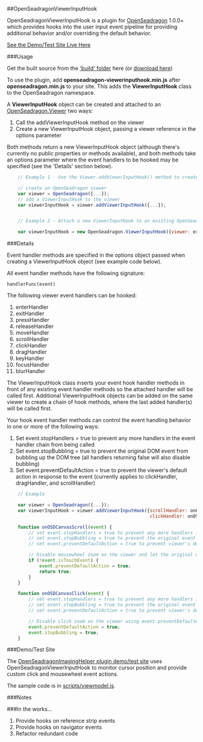##OpenSeadragonViewerInputHook

OpenSeadragonViewerInputHook is a plugin for [OpenSeadragon](https://github.com/openseadragon/openseadragon) 1.0.0+
which provides hooks into the user input event pipeline for providing additional behavior and/or
overriding the default behavior.

[See the Demo/Test Site Live Here](http://msalsbery.github.io/openseadragonimaginghelper/index.html)

###Usage

Get the built source from the ['build' folder](https://github.com/msalsbery/OpenSeadragonViewerInputHook/tree/master/build) here (or [download here](http://msalsbery.github.io/openseadragonimaginghelper/scripts/openseadragon-viewerinputhook.min.js))

To use the plugin, add **openseadragon-viewerinputhook.min.js** after **openseadragon.min.js** to your site.
This adds the **ViewerInputHook** class to the OpenSeadragon namespace.

A **ViewerInputHook** object can be created and attached to an [OpenSeadragon.Viewer](http://openseadragon.github.io/docs/symbols/OpenSeadragon.Viewer.html) two ways:


1. Call the addViewerInputHook method on the viewer
2. Create a new ViewerInputHook object, passing a viewer reference in the options parameter

Both methods return a new ViewerInputHook object (although there's currently no public properties or methods available), and
both methods take an options parameter where the event handlers to be hooked may be specified (see the 'Details' section below).

```javascript
    // Example 1 - Use the Viewer.addViewerInputHook() method to create a ViewerInputHook

    // create an OpenSeadragon viewer
    var viewer = OpenSeadragon({...});
    // add a ViewerInputHook to the viewer
    var viewerInputHook = viewer.addViewerInputHook({...});


    // Example 2 - Attach a new ViewerInputHook to an existing OpenSeadragon.Viewer

    var viewerInputHook = new OpenSeadragon.ViewerInputHook({viewer: existingviewer, ...});
```

###Details

Event handler methods are specified in the options object passed when creating a ViewerInputHook object (see example code below).

All event handler methods have the following signature:

    handlerFunc(event)

The following viewer event handlers can be hooked:


1. enterHandler
2. exitHandler
3. pressHandler
4. releaseHandler
5. moveHandler
6. scrollHandler
7. clickHandler
8. dragHandler
9. keyHandler
10. focusHandler
11. blurHandler

The ViewerInputHook class inserts your event hook handler methods in front of any existing event handler methods
so the attached handler will be called first. Additional ViewerInputHook objects can be added on the same viewer to create a chain of hook methods, 
where the last added handler(s) will be called first.

Your hook event handler methods can control the event handling behavior in one or more of the following ways:


1. Set event.stopHandlers = true to prevent any more handlers in the event handler chain from being called
2. Set event.stopBubbling = true to prevent the original DOM event from bubbling up the DOM tree (all handlers returning false will also disable bubbling)
3. Set event.preventDefaultAction = true to prevent the viewer's default action in response to the event (currently applies to clickHandler, dragHandler, and scrollHandler)

```javascript
    // Example

    var viewer = OpenSeadragon({...});
    var viewerInputHook = viewer.addViewerInputHook({scrollHandler: onOSDCanvasScroll,
                                                     clickHandler: onOSDCanvasClick});

    function onOSDCanvasScroll(event) {
        // set event.stopHandlers = true to prevent any more handlers in the chain from being called
        // set event.stopBubbling = true to prevent the original event from bubbling
        // set event.preventDefaultAction = true to prevent viewer's default action

        // Disable mousewheel zoom on the viewer and let the original mousewheel events bubble
        if (!event.isTouchEvent) {
            event.preventDefaultAction = true;
            return true;
        }
    }

    function onOSDCanvasClick(event) {
        // set event.stopHandlers = true to prevent any more handlers in the chain from being called
        // set event.stopBubbling = true to prevent the original event from bubbling
        // set event.preventDefaultAction = true to prevent viewer's default action

        // Disable click zoom on the viewer using event.preventDefaultAction
        event.preventDefaultAction = true;
        event.stopBubbling = true;
    }
```

###Demo/Test Site

The [OpenSeadragonImagingHelper plugin demo/test site](https://github.com/msalsbery/OpenSeadragonImagingHelper) uses 
OpenSeadragonViewerInputHook to monitor cursor position and provide custom click and mousewheel event actions.

The sample code is in [scripts/viewmodel.js](http://msalsbery.github.io/openseadragonimaginghelper/scripts/viewmodel.js).  

###Notes

###In the works...


1. Provide hooks on reference strip events
2. Provide hooks on navigator events
3. Refactor redundant code